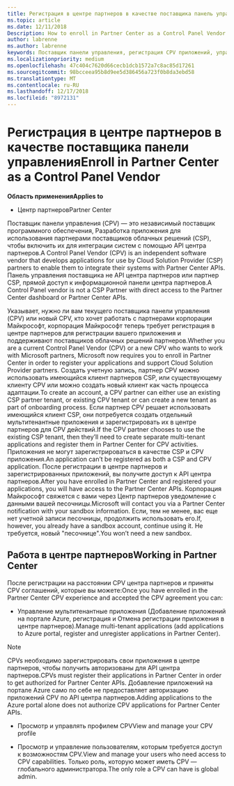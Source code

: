 ```yaml
---
title: Регистрация в центре партнеров в качестве поставщика панель управления | Центр партнеров
ms.topic: article
ms.date: 12/11/2018
Description: How to enroll in Partner Center as a Control Panel Vendor
author: labrenne
ms.author: labrenne
keywords: Поставщик панели управления, регистрация CPV приложений, управление приложениями CPV
ms.localizationpriority: medium
ms.openlocfilehash: 47c404c7620d66cecb1dcb1572a7c8ac85d17261
ms.sourcegitcommit: 98bcceea95b8d9ee5d386456a723f0b8da3ebd58
ms.translationtype: MT
ms.contentlocale: ru-RU
ms.lasthandoff: 12/17/2018
ms.locfileid: "8972131"
---
```

# <a name="enroll-in-partner-center-as-a-control-panel-vendor"></a><span data-ttu-id="c063b-103">Регистрация в центре партнеров в качестве поставщика панели управления</span><span class="sxs-lookup"><span data-stu-id="c063b-103">Enroll in Partner Center as a Control Panel Vendor</span></span>

**<span data-ttu-id="c063b-104">Область применения</span><span class="sxs-lookup"><span data-stu-id="c063b-104">Applies to</span></span>**

- <span data-ttu-id="c063b-105">Центр партнеров</span><span class="sxs-lookup"><span data-stu-id="c063b-105">Partner Center</span></span>

<span data-ttu-id="c063b-106">Поставщик панели управления (CPV) — это независимый поставщик программного обеспечения, Разработка приложения для использования партнерами поставщиков облачных решений (CSP), чтобы включить их для интеграции систем с помощью API центра партнеров.</span><span class="sxs-lookup"><span data-stu-id="c063b-106">A Control Panel Vendor (CPV) is an independent software vendor that develops applications for use by Cloud Solution Provider (CSP) partners to enable them to integrate their systems with Partner Center APIs.</span></span> <span data-ttu-id="c063b-107">Панель управления поставщика не API центра партнеров или партнер CSP, прямой доступ к информационной панели центра партнеров.</span><span class="sxs-lookup"><span data-stu-id="c063b-107">A Control Panel vendor is not a CSP Partner with direct access to the Partner Center dashboard or Partner Center APIs.</span></span>

<span data-ttu-id="c063b-108">Указывает, нужно ли вам текущего поставщика панели управления (CPV) или новый CPV, кто хочет работать с партнерами корпорации Майкрософт, корпорация Майкрософт теперь требует регистрация в центре партнеров для регистрации вашего приложения и поддерживают поставщиков облачных решений партнеров.</span><span class="sxs-lookup"><span data-stu-id="c063b-108">Whether you are a current Control Panel Vendor (CPV) or a new CPV who wants to work with Microsoft partners, Microsoft now requires you to enroll in Partner Center in order to register your applications and support Cloud Solution Provider partners.</span></span> <span data-ttu-id="c063b-109">Создать учетную запись, партнер CPV можно использовать имеющийся клиент партнеров CSP, или существующему клиенту CPV или можно создать новый клиент как часть процесса адаптации.</span><span class="sxs-lookup"><span data-stu-id="c063b-109">To create an account, a CPV partner can either use an existing CSP partner tenant, or existing CPV tenant or can create a new tenant as part of onboarding process.</span></span> <span data-ttu-id="c063b-110">Если партнер CPV решает использовать имеющийся клиент CSP, они потребуется создать отдельный мультитенантные приложения и зарегистрировать их в центре партнеров для CPV действий.</span><span class="sxs-lookup"><span data-stu-id="c063b-110">If the CPV partner chooses to use the existing CSP tenant, then they’ll need to create separate multi-tenant applications and register them in Partner Center for CPV activities.</span></span> <span data-ttu-id="c063b-111">Приложения не могут зарегистрироваться в качестве CSP и CPV приложения.</span><span class="sxs-lookup"><span data-stu-id="c063b-111">An application can’t be registered as both a CSP and CPV application.</span></span> <span data-ttu-id="c063b-112">После регистрации в центре партнеров и зарегистрированных приложений, вы получите доступ к API центра партнеров.</span><span class="sxs-lookup"><span data-stu-id="c063b-112">After you have enrolled in Partner Center and registered your applications, you will have access to the Partner Center APIs.</span></span>  <span data-ttu-id="c063b-113">Корпорация Майкрософт свяжется с вами через Центр партнеров уведомление с данными вашей песочницы.</span><span class="sxs-lookup"><span data-stu-id="c063b-113">Microsoft will contact you via a Partner Center notification with your sandbox information.</span></span> <span data-ttu-id="c063b-114">Если, тем не менее, вас еще нет учетной записи песочницы, продолжить использовать его.</span><span class="sxs-lookup"><span data-stu-id="c063b-114">If, however, you already have a sandbox account, continue using it.</span></span> <span data-ttu-id="c063b-115">Не требуется, новый "песочнице".</span><span class="sxs-lookup"><span data-stu-id="c063b-115">You won’t need a new sandbox.</span></span>   


## <a name="working-in-partner-center"></a><span data-ttu-id="c063b-116">Работа в центре партнеров</span><span class="sxs-lookup"><span data-stu-id="c063b-116">Working in Partner Center</span></span>
<span data-ttu-id="c063b-117">После регистрации на расстоянии CPV центра партнеров и приняты CPV соглашений, которые вы можете:</span><span class="sxs-lookup"><span data-stu-id="c063b-117">Once you have enrolled in the Partner Center CPV experience and accepted the CPV agreement you can:</span></span>

- <span data-ttu-id="c063b-118">Управление мультитенантные приложения (Добавление приложений на портале Azure, регистрация и Отмена регистрации приложения в центре партнеров).</span><span class="sxs-lookup"><span data-stu-id="c063b-118">Manage multi-tenant applications (add applications to Azure portal, register and unregister applications in Partner Center).</span></span>

>[!Note] 
><span data-ttu-id="c063b-119">CPVs необходимо зарегистрировать свои приложения в центре партнеров, чтобы получить авторизованы для API центра партнеров.</span><span class="sxs-lookup"><span data-stu-id="c063b-119">CPVs must register their applications in Partner Center in order to get authorized for Partner Center APIs.</span></span> <span data-ttu-id="c063b-120">Добавление приложений на портале Azure само по себе не предоставляет авторизацию приложений CPV по API центра партнеров.</span><span class="sxs-lookup"><span data-stu-id="c063b-120">Adding applications to the Azure portal alone does not authorize CPV applications for Partner Center APIs.</span></span> 

- <span data-ttu-id="c063b-121">Просмотр и управлять профилем CPV</span><span class="sxs-lookup"><span data-stu-id="c063b-121">View and manage your CPV profile</span></span> 

- <span data-ttu-id="c063b-122">Просмотр и управление пользователям, которым требуется доступ к возможностям CPV.</span><span class="sxs-lookup"><span data-stu-id="c063b-122">View and manage your users who need access to CPV capabilities.</span></span> <span data-ttu-id="c063b-123">Только роль, которую может иметь CPV — глобального администратора.</span><span class="sxs-lookup"><span data-stu-id="c063b-123">The only role a CPV can have is global admin.</span></span>


